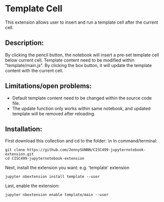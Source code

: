 Template Cell
=========
This extension allows user to insert and run a template cell after the current cell. 

## Description:
By clicking the pencil button, the notebook will insert a pre-set template cell below current cell. Template content need to be modified within "template/main.js". By clicking the box button, it will update the template content with the current cell.

## Limitations/open problems: 
- Default template content need to be changed within the source code file. 
- The update function only works within same notebook, and updated template will be removed after reloading.

## Installation:
First download this collection and cd to the folder: \n
In command/terminal:
```
git clone https://github.com/JennySUNNN/CISC499-jupyternotebook-extension.git
cd CISC499-jupyternotebook-extension
```
Next, install the extension you want:
e.g. 'template' extension
```
jupyter nbextension install template --user
```
Last, enable the extension:
```
jupyter nbextension enable template/main --user
```
